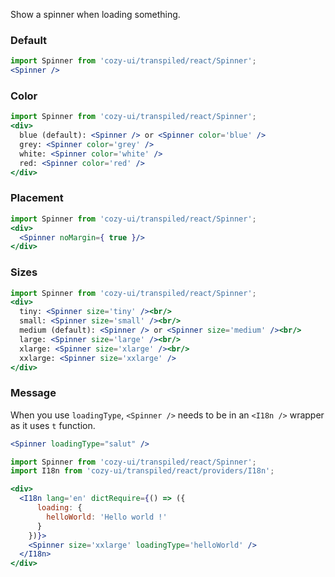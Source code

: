 Show a spinner when loading something.

### Default

```jsx
import Spinner from 'cozy-ui/transpiled/react/Spinner';
<Spinner />
```

### Color

```jsx
import Spinner from 'cozy-ui/transpiled/react/Spinner';
<div>
  blue (default): <Spinner /> or <Spinner color='blue' />
  grey: <Spinner color='grey' />
  white: <Spinner color='white' />
  red: <Spinner color='red' />
</div>
```

### Placement

```jsx
import Spinner from 'cozy-ui/transpiled/react/Spinner';
<div>
  <Spinner noMargin={ true }/>
</div>
```

### Sizes

```jsx
import Spinner from 'cozy-ui/transpiled/react/Spinner';
<div>
  tiny: <Spinner size='tiny' /><br/>
  small: <Spinner size='small' /><br/>
  medium (default): <Spinner /> or <Spinner size='medium' /><br/>
  large: <Spinner size='large' /><br/>
  xlarge: <Spinner size='xlarge' /><br/>
  xxlarge: <Spinner size='xxlarge' />
</div>
```

### Message

When you use `loadingType`, `<Spinner />` needs to be in an `<I18n />` wrapper as it uses `t` function.

```jsx static
<Spinner loadingType="salut" />
```

```jsx
import Spinner from 'cozy-ui/transpiled/react/Spinner';
import I18n from 'cozy-ui/transpiled/react/providers/I18n';

<div>
  <I18n lang='en' dictRequire={() => ({
      loading: {
        helloWorld: 'Hello world !'
      }
    })}>
    <Spinner size='xxlarge' loadingType='helloWorld' />
  </I18n>
</div>
```
